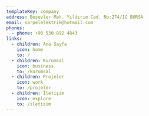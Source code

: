 ```yaml
---
templateKey: company
address: Beşevler Mah. Yıldırım Cad. No:274/1C BURSA
email: sarpelelektrik@hotmail.com
phones:
  - phone: +90 530 892 4843
links:
  - children: Ana Sayfa
    icon: home
    to: /
  - children: Kurumsal
    icon: business
    to: /kurumsal
  - children: Projeler
    icon: work
    to: /projeler
  - children: İletişim
    icon: explore
    to: /iletisim
---
```

